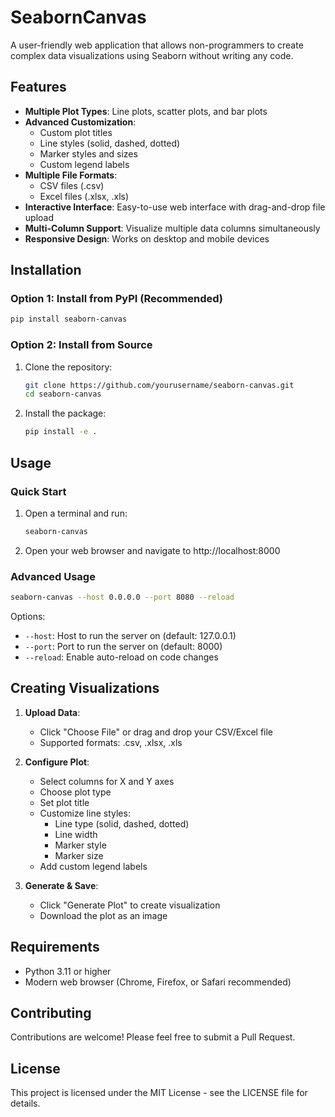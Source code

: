 # SeabornCanvas

A user-friendly web application that allows non-programmers to create complex data visualizations using Seaborn without writing any code.

## Features

- **Multiple Plot Types**: Line plots, scatter plots, and bar plots
- **Advanced Customization**: 
  - Custom plot titles
  - Line styles (solid, dashed, dotted)
  - Marker styles and sizes
  - Custom legend labels
- **Multiple File Formats**: 
  - CSV files (.csv)
  - Excel files (.xlsx, .xls)
- **Interactive Interface**: Easy-to-use web interface with drag-and-drop file upload
- **Multi-Column Support**: Visualize multiple data columns simultaneously
- **Responsive Design**: Works on desktop and mobile devices

## Installation

### Option 1: Install from PyPI (Recommended)

```bash
pip install seaborn-canvas
```

### Option 2: Install from Source

1. Clone the repository:
   ```bash
   git clone https://github.com/yourusername/seaborn-canvas.git
   cd seaborn-canvas
   ```

2. Install the package:
   ```bash
   pip install -e .
   ```

## Usage

### Quick Start

1. Open a terminal and run:
   ```bash
   seaborn-canvas
   ```

2. Open your web browser and navigate to http://localhost:8000

### Advanced Usage

```bash
seaborn-canvas --host 0.0.0.0 --port 8080 --reload
```

Options:
- `--host`: Host to run the server on (default: 127.0.0.1)
- `--port`: Port to run the server on (default: 8000)
- `--reload`: Enable auto-reload on code changes

## Creating Visualizations

1. **Upload Data**:
   - Click "Choose File" or drag and drop your CSV/Excel file
   - Supported formats: .csv, .xlsx, .xls

2. **Configure Plot**:
   - Select columns for X and Y axes
   - Choose plot type
   - Set plot title
   - Customize line styles:
     - Line type (solid, dashed, dotted)
     - Line width
     - Marker style
     - Marker size
   - Add custom legend labels

3. **Generate & Save**:
   - Click "Generate Plot" to create visualization
   - Download the plot as an image

## Requirements

- Python 3.11 or higher
- Modern web browser (Chrome, Firefox, or Safari recommended)

## Contributing

Contributions are welcome! Please feel free to submit a Pull Request.

## License

This project is licensed under the MIT License - see the LICENSE file for details.